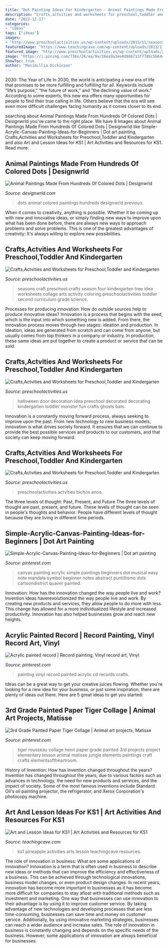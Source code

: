 ```yaml
---
title: "Dot Painting Ideas For Kindergarten - Animal Paintings Made From Hundreds Of Colored Dots"
description: "Crafts,actvities and worksheets for preschool,toddler and kindergarten"
date: "2022-12-17"
categories:
- "ideas"
tags: ["ideas"]
images:
- "http://www.preschoolactivities.us/wp-content/uploads/2015/11/seasons-craft-idea-3.jpg"
featuredImage: "https://www.teachingcave.com/wp-content/uploads/2013/11/pineapple-art.jpg"
featured_image: "http://www.preschoolactivities.us/wp-content/uploads/2015/11/seasons-craft-idea-3.jpg"
image: "https://i.pinimg.com/736x/26/ea/9a/26ea9a3ee4d886713f7786c5b64ce11d.jpg"
ShowToc: true
author: "Maximillia Dickinson"
---
```



2030: The Year of Life
In 2030, the world is anticipating a new era of life that promises to be more fulfilling and fulfilling for all. Keywords include “life’s purpose,” “the future of work,” and “the declining value of work.” According to some experts, this new era offers many opportunities for people to find their true calling in life. Others believe that the era will see even more difficult challenges facing humanity as it comes closer to its end.

	

		
searching about Animal Paintings Made From Hundreds Of Colored Dots | Designwrld you've came to the right place. We have 8 Images about Animal Paintings Made From Hundreds Of Colored Dots | Designwrld like Simple-Acrylic-Canvas-Painting-Ideas-for-Beginners | Dot art painting, Crafts,Actvities and Worksheets for Preschool,Toddler and Kindergarten and also Art and Lesson Ideas for KS1 | Art Activities and Resources for KS1. Read more:
		
    
## Animal Paintings Made From Hundreds Of Colored Dots | Designwrld

<img loading=lazy src="https://designwrld.com/wp-content/uploads/2015/12/Animal-paintings-made-from-hundreds-of-colored-dots-07.jpg" onerror="this.onerror=null;this.src='https://tse4.mm.bing.net/th?id=OIP.-subgeK_PSvF6RCDNDMyxQHaKY&amp;pid=15.1';" alt="Animal Paintings Made From Hundreds Of Colored Dots | Designwrld">

_Source: designwrld.com_

>dots animal colored paintings hundreds designwrld previous. 

	

When it comes to creativity, anything is possible. Whether it be coming up with new and innovative ideas, or simply finding new ways to improve upon what has been done before, there are always new ways to approach problems and solve problems. This is one of the greatest advantages of creativity: It's always willing to explore new possibilities.

    
## Crafts,Actvities And Worksheets For Preschool,Toddler And Kindergarten

<img loading=lazy src="http://www.preschoolactivities.us/wp-content/uploads/2015/11/seasons-craft-idea-3.jpg" onerror="this.onerror=null;this.src='https://tse4.mm.bing.net/th?id=OIP.oUrwCyKoWbrmwNnkONrTMwHaEr&amp;pid=15.1';" alt="Crafts,Actvities and Worksheets for Preschool,Toddler and Kindergarten">

_Source: preschoolactivities.us_

>seasons craft preschool crafts season four kindergarten tree idea worksheets collage arts activity coloring preschoolactivities toddler second curriculum grade science. 

	

Processes for producing innovation: How do outside sources help to produce innovative ideas?
Innovation is a process that begins with the seed, which is the input into which something new is added. From there, the innovation process moves through two stages: ideation and production. In ideation, ideas are generated from scratch and can come from anyone, but usually comes from top thinkers in a company or industry. In production, these same ideas are put together to create a product or service that can be sold.

    
## Crafts,Actvities And Worksheets For Preschool,Toddler And Kindergarten

<img loading=lazy src="http://www.preschoolactivities.us/wp-content/uploads/2015/10/halloween-door-decoration-idea-2.jpg" onerror="this.onerror=null;this.src='https://tse1.mm.bing.net/th?id=OIP.NQV2TytJRm9u7PgQjsokRQHaJ6&amp;pid=15.1';" alt="Crafts,Actvities and Worksheets for Preschool,Toddler and Kindergarten">

_Source: preschoolactivities.us_

>halloween door decoration idea preschool decorated decorating kindergarten toddler monster fun crafts ghosts bats. 

	

Innovation is a constantly moving forward process, always seeking to improve upon the past. From new technology to new business models, innovation is what drives society forward. It ensures that we can continue to provide the best possible services and products to our customers, and that society can keep moving forward.

    
## Crafts,Actvities And Worksheets For Preschool,Toddler And Kindergarten

<img loading=lazy src="https://www.preschoolactivities.us/wp-content/uploads/2016/09/octopus-craft.jpg" onerror="this.onerror=null;this.src='https://tse3.mm.bing.net/th?id=OIP.fHuMb2W2xNb6LnFUpxoIYwHaJ4&amp;pid=15.1';" alt="Crafts,Actvities and Worksheets for Preschool,Toddler and Kindergarten">

_Source: preschoolactivities.us_

>preschoolactivities actvities bichos anos. 

	

The three levels of thought: Past, Present, and Future
The three levels of thought are past, present, and future. These levels of thought can be seen in people's thoughts and behavior. People have different levels of thought because they are living in different time periods.

    
## Simple-Acrylic-Canvas-Painting-Ideas-for-Beginners | Dot Art Painting

<img loading=lazy src="https://i.pinimg.com/736x/d5/d4/fc/d5d4fccda7c429a450ed44ca310f9294.jpg" onerror="this.onerror=null;this.src='https://tse1.mm.bing.net/th?id=OIP.fXcX0kVbilxeK3o5I0-kcAHaJ4&amp;pid=15.1';" alt="Simple-Acrylic-Canvas-Painting-Ideas-for-Beginners | Dot art painting">

_Source: pinterest.com_

>canvas painting acrylic simple paintings beginners dot musical easy note mandala symbol beginner notes abstract puntillismo dots cartoondistrict quaver painted. 

	

Innovation: How has the innovation changed the way people live and work?
Invention ideas haverevolutionized the way people live and work. By creating new products and services, they allow people to do more with less. This change has allowed for a more individualized lifestyle and increased productivity. Innovation has also helped businesses grow and reach new heights.

    
## Acrylic Painted Record | Record Painting, Vinyl Record Art, Vinyl

<img loading=lazy src="https://i.pinimg.com/736x/f1/a5/28/f1a528b5a28f675d464b111bcf43aef9.jpg" onerror="this.onerror=null;this.src='https://tse3.mm.bing.net/th?id=OIP.EWmlf5BDzMMX2sxp2zlO0QHaJ4&amp;pid=15.1';" alt="Acrylic painted record | Record painting, Vinyl record art, Vinyl">

_Source: pinterest.com_

>painting vinyl record painted acrylic cd records crafts. 

	

Ideas can be a great way to get your creative juices flowing. Whether you're looking for a new idea for your business, or just some inspiration, there are plenty of ideas out there. Here are 5 great ideas to get you started: 

    
## 3rd Grade Painted Paper Tiger Collage | Animal Art Projects, Matisse

<img loading=lazy src="https://i.pinimg.com/736x/26/ea/9a/26ea9a3ee4d886713f7786c5b64ce11d.jpg" onerror="this.onerror=null;this.src='https://tse2.mm.bing.net/th?id=OIP.ZrFlN58pD4OkPq3qAvBsCAHaKs&amp;pid=15.1';" alt="3rd Grade Painted Paper Tiger Collage | Animal art projects, Matisse">

_Source: pinterest.com_

>tiger rousseau collage henri paper grade painted 3rd projects project elementary lesson animal matisse jungle elements paintings craft crafts elementsoftheartroom. 

	

History of Invention: How has Invention changed throughout the years?
Invention has changed throughout the years, due to various factors such as advances in technology, the need for new products and services, and the impact of society. Some of the most famous inventions include Standard Oil's oil painting projector, the refrigerator, and Xerox Corporation's photocopy machine.

    
## Art And Lesson Ideas For KS1 | Art Activities And Resources For KS1

<img loading=lazy src="https://www.teachingcave.com/wp-content/uploads/2013/11/pineapple-art.jpg" onerror="this.onerror=null;this.src='https://tse2.mm.bing.net/th?id=OIP.DR0hMpb8npd6BGLJmAhSRwHaLP&amp;pid=15.1';" alt="Art and Lesson Ideas for KS1 | Art Activities and Resources for KS1">

_Source: teachingcave.com_

>ks1 pineapple activities arts lesson teachingcave resources. 

	

The role of innovation in business: What are some applications of innovation?
Innovation is a term that is often used in business to describe new ideas or methods that can improve the efficiency and effectiveness of a business. This can be achieved through technological innovations, business model changes, or even product design changes. In recent years, innovation has become more important in businesses as it has become more difficult for companies to stay afloat with traditional methods such as investment and marketing. One way that businesses can use innovation to their advantage is by using it to improve customer service. By taking advantage of new technologies and developing processes that are less time-consuming, businesses can save time and money on customer service. Additionally, by using innovative marketing strategies, businesses can reach a wider audience and increase sales. The role of innovation in business is constantly changing and depends on the specific needs of the business. However, some applications of innovation are always beneficial for businesses.


